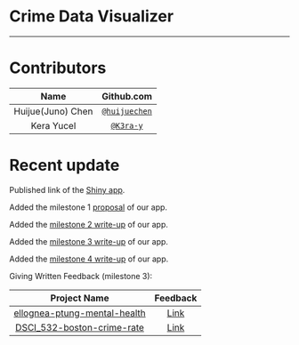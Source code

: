 # Crime Data Visualizer
-------------------------------------------------
# Contributors
| Name   | Github.com |
| :------: | :----------: |
| Huijue(Juno) Chen | [`@huijuechen`](https://github.com/huijuechen/Crime_population) |
| Kera Yucel  | [`@K3ra-y`](https://github.com/K3ra-y/Crime_population) |

# Recent update

Published link of the [Shiny app](https://yucelk.shinyapps.io/Crime_APP/).

Added the milestone 1 [proposal](https://github.com/UBC-MDS/Crime_population/blob/master/doc/proposal.md) of our app.

Added the [milestone 2 write-up](https://github.com/UBC-MDS/Crime_population/blob/master/doc/write_up.md) of our app.

Added the [milestone 3 write-up](https://github.com/UBC-MDS/Crime_population/blob/master/doc/write_up_milestone3.md) of our app.

Added the [milestone 4 write-up](https://github.com/UBC-MDS/Crime_population/blob/master/doc/write_up_milestone4.md) of our app.

Giving Written Feedback (milestone 3):

| Project Name | Feedback |
| :----------: | :------: |
| [ellognea-ptung-mental-health](https://github.com/UBC-MDS/ellognea-ptung-mental-health) | [Link](https://github.com/UBC-MDS/ellognea-ptung-mental-health/issues/32) |
| [DSCI_532-boston-crime-rate](https://github.com/UBC-MDS/DSCI_532-boston-crime-rate) | [Link](https://github.com/UBC-MDS/DSCI_532-boston-crime-rate/issues/26) |
